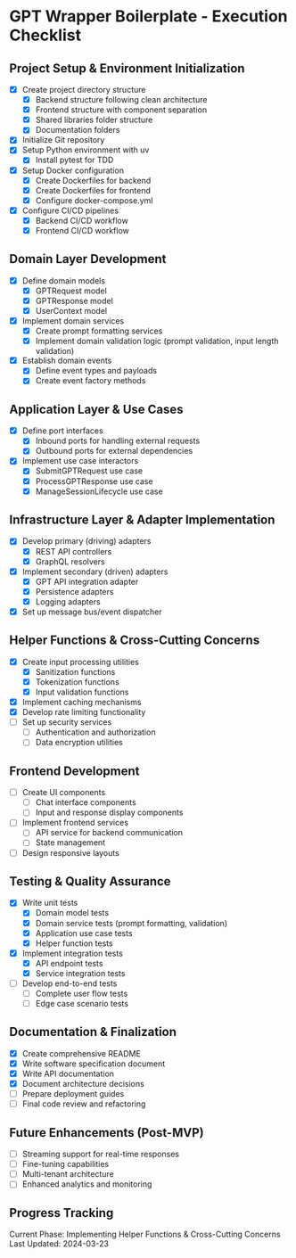 # GPT Wrapper Boilerplate - Execution Checklist

## Project Setup & Environment Initialization

- [x] Create project directory structure
  - [x] Backend structure following clean architecture
  - [x] Frontend structure with component separation
  - [x] Shared libraries folder structure
  - [x] Documentation folders
- [x] Initialize Git repository
- [x] Setup Python environment with uv
  - [x] Install pytest for TDD
- [x] Setup Docker configuration
  - [x] Create Dockerfiles for backend
  - [x] Create Dockerfiles for frontend
  - [x] Configure docker-compose.yml
- [x] Configure CI/CD pipelines
  - [x] Backend CI/CD workflow
  - [x] Frontend CI/CD workflow

## Domain Layer Development

- [x] Define domain models
  - [x] GPTRequest model
  - [x] GPTResponse model
  - [x] UserContext model
- [x] Implement domain services
  - [x] Create prompt formatting services
  - [x] Implement domain validation logic (prompt validation, input length validation)
- [x] Establish domain events
  - [x] Define event types and payloads
  - [x] Create event factory methods

## Application Layer & Use Cases

- [x] Define port interfaces
  - [x] Inbound ports for handling external requests
  - [x] Outbound ports for external dependencies
- [x] Implement use case interactors
  - [x] SubmitGPTRequest use case
  - [x] ProcessGPTResponse use case
  - [x] ManageSessionLifecycle use case

## Infrastructure Layer & Adapter Implementation

- [x] Develop primary (driving) adapters
  - [x] REST API controllers
  - [x] GraphQL resolvers
- [x] Implement secondary (driven) adapters
  - [x] GPT API integration adapter
  - [x] Persistence adapters
  - [x] Logging adapters
- [x] Set up message bus/event dispatcher

## Helper Functions & Cross-Cutting Concerns

- [x] Create input processing utilities
  - [x] Sanitization functions
  - [x] Tokenization functions
  - [x] Input validation functions
- [x] Implement caching mechanisms
- [x] Develop rate limiting functionality
- [ ] Set up security services
  - [ ] Authentication and authorization
  - [ ] Data encryption utilities

## Frontend Development

- [ ] Create UI components
  - [ ] Chat interface components
  - [ ] Input and response display components
- [ ] Implement frontend services
  - [ ] API service for backend communication
  - [ ] State management
- [ ] Design responsive layouts

## Testing & Quality Assurance

- [x] Write unit tests
  - [x] Domain model tests
  - [x] Domain service tests (prompt formatting, validation)
  - [x] Application use case tests
  - [x] Helper function tests
- [x] Implement integration tests
  - [x] API endpoint tests
  - [x] Service integration tests
- [ ] Develop end-to-end tests
  - [ ] Complete user flow tests
  - [ ] Edge case scenario tests

## Documentation & Finalization

- [x] Create comprehensive README
- [x] Write software specification document
- [x] Write API documentation
- [x] Document architecture decisions
- [ ] Prepare deployment guides
- [ ] Final code review and refactoring

## Future Enhancements (Post-MVP)

- [ ] Streaming support for real-time responses
- [ ] Fine-tuning capabilities
- [ ] Multi-tenant architecture
- [ ] Enhanced analytics and monitoring

## Progress Tracking

Current Phase: Implementing Helper Functions & Cross-Cutting Concerns
Last Updated: 2024-03-23
